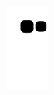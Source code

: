 ![Snake animation](https://github.com/lachimo/lachimo2/blob/output/github-contribution-grid-snake2.svg)

